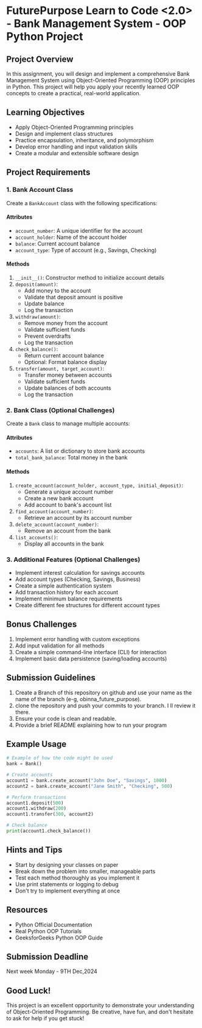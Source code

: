 # FuturePurpose Learn to Code <2.0> - Bank Management System - OOP Python Project

## Project Overview
In this assignment, you will design and implement a comprehensive Bank Management System using Object-Oriented Programming (OOP) principles in Python. This project will help you apply your recently learned OOP concepts to create a practical, real-world application.

## Learning Objectives
- Apply Object-Oriented Programming principles
- Design and implement class structures
- Practice encapsulation, inheritance, and polymorphism
- Develop error handling and input validation skills
- Create a modular and extensible software design

## Project Requirements

### 1. Bank Account Class
Create a `BankAccount` class with the following specifications:

#### Attributes
- `account_number`: A unique identifier for the account
- `account_holder`: Name of the account holder
- `balance`: Current account balance
- `account_type`: Type of account (e.g., Savings, Checking)

#### Methods
1. `__init__()`: Constructor method to initialize account details
2. `deposit(amount)`: 
   - Add money to the account
   - Validate that deposit amount is positive
   - Update balance
   - Log the transaction
3. `withdraw(amount)`:
   - Remove money from the account
   - Validate sufficient funds
   - Prevent overdrafts
   - Log the transaction
4. `check_balance()`: 
   - Return current account balance
   - Optional: Format balance display
5. `transfer(amount, target_account)`:
   - Transfer money between accounts
   - Validate sufficient funds
   - Update balances of both accounts
   - Log the transaction

### 2. Bank Class (Optional Challenges)
Create a `Bank` class to manage multiple accounts:

#### Attributes
- `accounts`: A list or dictionary to store bank accounts
- `total_bank_balance`: Total money in the bank

#### Methods
1. `create_account(account_holder, account_type, initial_deposit)`:
   - Generate a unique account number
   - Create a new bank account
   - Add account to bank's account list
2. `find_account(account_number)`:
   - Retrieve an account by its account number
3. `delete_account(account_number)`:
   - Remove an account from the bank
4. `list_accounts()`:
   - Display all accounts in the bank

### 3. Additional Features (Optional Challenges)
- Implement interest calculation for savings accounts
- Add account types (Checking, Savings, Business)
- Create a simple authentication system
- Add transaction history for each account
- Implement minimum balance requirements
- Create different fee structures for different account types

## Bonus Challenges
1. Implement error handling with custom exceptions
2. Add input validation for all methods
3. Create a simple command-line interface (CLI) for interaction
4. Implement basic data persistence (saving/loading accounts)

## Submission Guidelines
1. Create a Branch of this repository on github and use your name as the name of the branch (e-g, obinna_future_purpose). 
2. clone the repository and push your commits to  your branch. I ll review it there.
3. Ensure your code is clean and readable.
4. Provide a brief README explaining how to run your program

## Example Usage
```python
# Example of how the code might be used
bank = Bank()

# Create accounts
account1 = bank.create_account("John Doe", "Savings", 1000)
account2 = bank.create_account("Jane Smith", "Checking", 500)

# Perform transactions
account1.deposit(500)
account1.withdraw(200)
account1.transfer(300, account2)

# Check balance
print(account1.check_balance())
```

## Hints and Tips
- Start by designing your classes on paper
- Break down the problem into smaller, manageable parts
- Test each method thoroughly as you implement it
- Use print statements or logging to debug
- Don't try to implement everything at once

## Resources
- Python Official Documentation
- Real Python OOP Tutorials
- GeeksforGeeks Python OOP Guide

## Submission Deadline
Next week Monday - 9TH Dec,2024

## Good Luck!
This project is an excellent opportunity to demonstrate your understanding of Object-Oriented Programming. Be creative, have fun, and don't hesitate to ask for help if you get stuck!
